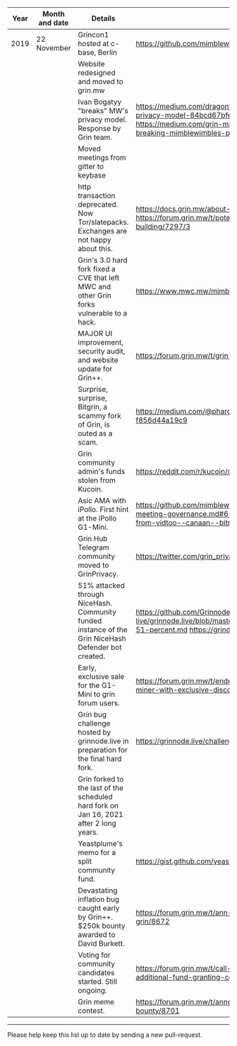 | Year 	| Month and date 	| Details 	| References 	|
|-	|-	|-	|-	|
| 2019 	| 22 November 	| Grincon1 hosted at c-base, Berlin 	| https://github.com/mimblewimble/grin-pm#grincon1 	|
|  	|  	| Website redesigned and moved to grin.mw 	|  	|
|  	|  	| Ivan Bogatyy "breaks" MW's privacy model.<br> Response by Grin team. 	| https://medium.com/dragonfly-research/breaking-mimblewimble-privacy-model-84bcd67bfe52 <br>https://medium.com/grin-mimblewimble/factual-inaccuracies-of-breaking-mimblewimbles-privacy-model-8063371839b9 	|
|  	|  	| Moved meetings from gitter to keybase 	|  	|
|  	|  	| http transaction deprecated. Now Tor/slatepacks.<br> Exchanges are not happy about this. 	| https://docs.grin.mw/about-grin/transactions/ <br>https://forum.grin.mw/t/potential-deprecation-of-http-s-transaction-building/7297/3 	|
|  	|  	| Grin's 3.0 hard fork fixed a CVE that left MWC and other Grin forks vulnerable to a hack. 	| https://www.mwc.mw/mimble-wimble-coin-articles/hotbit-update 	|
|  	|  	| MAJOR UI improvement, security audit, and website update for Grin++. 	| https://forum.grin.mw/t/grin-updates/7314 	|
|  	|  	| Surprise, surprise, Bitgrin, a scammy fork of Grin, is outed as a scam. 	| https://medium.com/@pharozen/bitgrin-xbg-just-scammed-you-f856d44a19c9 	|
|  	|  	| Grin community admin's funds stolen from Kucoin. 	| https://reddit.com/r/kucoin/comments/ih5res/kucoin_account_hacked/ 	|
|  	|  	| Asic AMA with iPollo. First hint at the iPollo G1-Mini. 	| https://github.com/mimblewimble/grin-pm/blob/master/notes/20200811-meeting-governance.md#6-grin--asics-ama-with-thomas-and-kevin-from-vidtoo--canaan--bitrise-capital 	|
|  	|  	| Grin Hub Telegram community moved to GrinPrivacy. 	| https://twitter.com/grin_privacy/status/1325616441719054336 	|
|  	|  	| 51% attacked through NiceHash. Community funded instance of the Grin NiceHash Defender bot created. 	| https://github.com/Grinnode-live/grinnode.live/blob/master/documentation/attacks/2020_11_reorg-51-percent.md https://grindefender.online/ 	|
|  	|  	| Early, exclusive sale for the G1-Mini to grin forum users. 	| https://forum.grin.mw/t/ended-sales-in-forum-for-ipollo-g1-mini-miner-with-exclusive-discount-and-20-donation-promise/8089 	|
|  	|  	| Grin bug challenge hosted by grinnode.live in preparation for the final hard fork. 	| https://grinnode.live/challenge/1 	|
|  	|  	| Grin forked to the last of the scheduled hard fork on Jan 16, 2021 after 2 long years. 	|  	|
|  	|  	| Yeastplume's memo for a split community fund. 	| https://gist.github.com/yeastplume/5d1913c7dc40c40f409ffcfe8fa9b094 	|
|  	|  	| Devastating inflation bug caught early by Grin++. $250k bounty awarded to David Burkett. 	| https://forum.grin.mw/t/ann-bug-bounty-awarded-to-david-burkett-grin/8672 	|
|  	|  	| Voting for community candidates started. Still ongoing. 	| https://forum.grin.mw/t/call-for-grin-community-candidates-for-additional-fund-granting-control/8521/4 	|
|  	|  	| Grin meme contest. 	| https://forum.grin.mw/t/announcing-grin-it-to-win-it-best-meme-bounty/8701 	|

<hr>

Please help keep this list up to date by sending a new pull-request.
